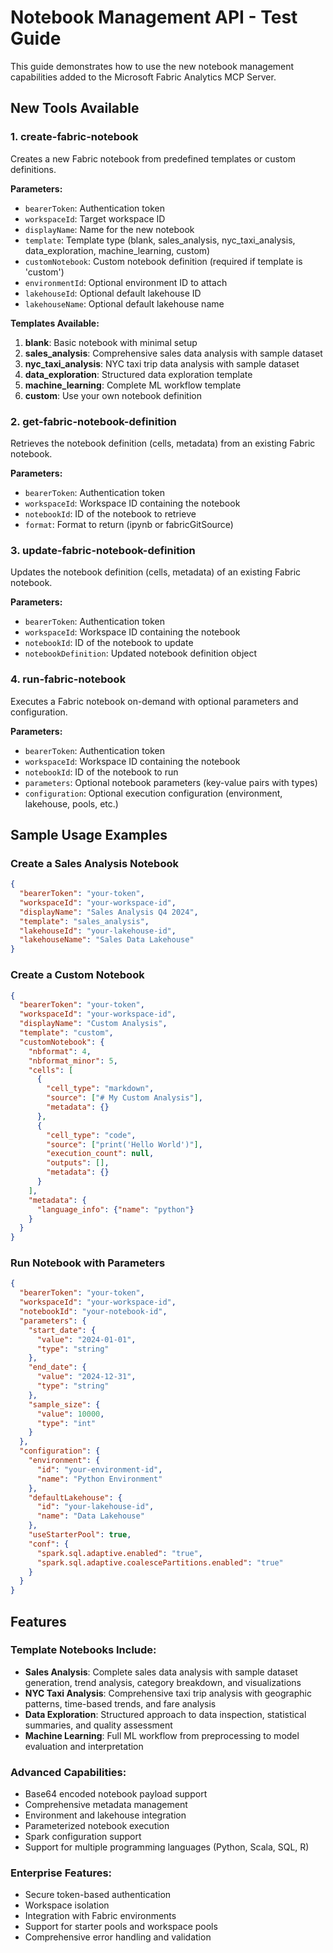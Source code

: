 # Notebook Management API - Test Guide

This guide demonstrates how to use the new notebook management capabilities added to the Microsoft Fabric Analytics MCP Server.

## New Tools Available

### 1. create-fabric-notebook
Creates a new Fabric notebook from predefined templates or custom definitions.

**Parameters:**
- `bearerToken`: Authentication token
- `workspaceId`: Target workspace ID  
- `displayName`: Name for the new notebook
- `template`: Template type (blank, sales_analysis, nyc_taxi_analysis, data_exploration, machine_learning, custom)
- `customNotebook`: Custom notebook definition (required if template is 'custom')
- `environmentId`: Optional environment ID to attach
- `lakehouseId`: Optional default lakehouse ID
- `lakehouseName`: Optional default lakehouse name

**Templates Available:**
1. **blank**: Basic notebook with minimal setup
2. **sales_analysis**: Comprehensive sales data analysis with sample dataset
3. **nyc_taxi_analysis**: NYC taxi trip data analysis with sample dataset  
4. **data_exploration**: Structured data exploration template
5. **machine_learning**: Complete ML workflow template
6. **custom**: Use your own notebook definition

### 2. get-fabric-notebook-definition
Retrieves the notebook definition (cells, metadata) from an existing Fabric notebook.

**Parameters:**
- `bearerToken`: Authentication token
- `workspaceId`: Workspace ID containing the notebook
- `notebookId`: ID of the notebook to retrieve
- `format`: Format to return (ipynb or fabricGitSource)

### 3. update-fabric-notebook-definition
Updates the notebook definition (cells, metadata) of an existing Fabric notebook.

**Parameters:**
- `bearerToken`: Authentication token
- `workspaceId`: Workspace ID containing the notebook
- `notebookId`: ID of the notebook to update
- `notebookDefinition`: Updated notebook definition object

### 4. run-fabric-notebook
Executes a Fabric notebook on-demand with optional parameters and configuration.

**Parameters:**
- `bearerToken`: Authentication token
- `workspaceId`: Workspace ID containing the notebook
- `notebookId`: ID of the notebook to run
- `parameters`: Optional notebook parameters (key-value pairs with types)
- `configuration`: Optional execution configuration (environment, lakehouse, pools, etc.)

## Sample Usage Examples

### Create a Sales Analysis Notebook
```json
{
  "bearerToken": "your-token",
  "workspaceId": "your-workspace-id", 
  "displayName": "Sales Analysis Q4 2024",
  "template": "sales_analysis",
  "lakehouseId": "your-lakehouse-id",
  "lakehouseName": "Sales Data Lakehouse"
}
```

### Create a Custom Notebook
```json
{
  "bearerToken": "your-token",
  "workspaceId": "your-workspace-id",
  "displayName": "Custom Analysis",
  "template": "custom",
  "customNotebook": {
    "nbformat": 4,
    "nbformat_minor": 5,
    "cells": [
      {
        "cell_type": "markdown",
        "source": ["# My Custom Analysis"],
        "metadata": {}
      },
      {
        "cell_type": "code", 
        "source": ["print('Hello World')"],
        "execution_count": null,
        "outputs": [],
        "metadata": {}
      }
    ],
    "metadata": {
      "language_info": {"name": "python"}
    }
  }
}
```

### Run Notebook with Parameters
```json
{
  "bearerToken": "your-token",
  "workspaceId": "your-workspace-id",
  "notebookId": "your-notebook-id",
  "parameters": {
    "start_date": {
      "value": "2024-01-01",
      "type": "string"
    },
    "end_date": {
      "value": "2024-12-31", 
      "type": "string"
    },
    "sample_size": {
      "value": 10000,
      "type": "int"
    }
  },
  "configuration": {
    "environment": {
      "id": "your-environment-id",
      "name": "Python Environment"
    },
    "defaultLakehouse": {
      "id": "your-lakehouse-id",
      "name": "Data Lakehouse"
    },
    "useStarterPool": true,
    "conf": {
      "spark.sql.adaptive.enabled": "true",
      "spark.sql.adaptive.coalescePartitions.enabled": "true"
    }
  }
}
```

## Features

### Template Notebooks Include:
- **Sales Analysis**: Complete sales data analysis with sample dataset generation, trend analysis, category breakdown, and visualizations
- **NYC Taxi Analysis**: Comprehensive taxi trip analysis with geographic patterns, time-based trends, and fare analysis
- **Data Exploration**: Structured approach to data inspection, statistical summaries, and quality assessment
- **Machine Learning**: Full ML workflow from preprocessing to model evaluation and interpretation

### Advanced Capabilities:
- Base64 encoded notebook payload support
- Comprehensive metadata management
- Environment and lakehouse integration
- Parameterized notebook execution
- Spark configuration support
- Support for multiple programming languages (Python, Scala, SQL, R)

### Enterprise Features:
- Secure token-based authentication
- Workspace isolation
- Integration with Fabric environments
- Support for starter pools and workspace pools
- Comprehensive error handling and validation
